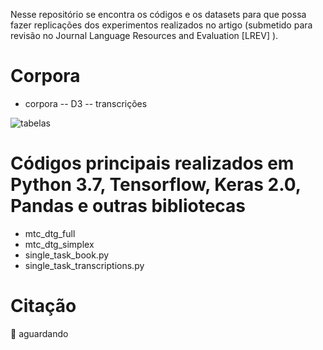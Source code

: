 Nesse repositório se encontra os códigos e os datasets para que possa fazer replicações dos experimentos realizados no artigo (submetido para revisão no Journal Language Resources and Evaluation [LREV] ).

# Corpora
- corpora
-- D3
-- transcrições

![tabelas](https://user-images.githubusercontent.com/821242/102003894-32f71700-3cea-11eb-97ac-60ea2621aefc.PNG)

# Códigos principais realizados em Python 3.7, Tensorflow, Keras 2.0, Pandas e outras bibliotecas
- mtc_dtg_full
- mtc_dtg_simplex
- single_task_book.py
- single_task_transcriptions.py

# Citação
	aguardando
